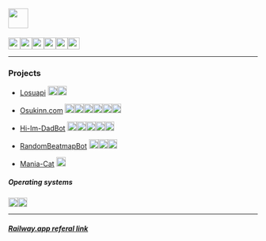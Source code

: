 # <a herf="https://github.com/LiskIsBest"><img height=40vh src="https://img.shields.io/badge/GitHub-Darien Moore-100000?style=for-the-badge&logo=github&logoColor=white"></a>

<a href="mailto:liskisbest@gmail.com"><img height=24vh src="https://img.shields.io/badge/Gmail-D14836?style=for-the-badge&logo=gmail&logoColor=white"></a><img height=24vh src="https://img.shields.io/badge/Lisk%236969-7289DA?style=for-the-badge&logo=discord&logoColor=white"><a href="https://www.linkedin.com/in/darien-moore-280692225/"><img height=24vh src="https://img.shields.io/badge/LinkedIn-0077B5?style=for-the-badge&logo=linkedin&logoColor=white"></a><a href="https://www.twitch.tv/liskisbetter"><img height=24vh src="https://img.shields.io/badge/Twitch-9146FF?style=for-the-badge&logo=twitch&logoColor=white"></a><a href="https://www.youtube.com/@lisk"><img height=24vh src="https://img.shields.io/badge/YouTube-FF0000?style=for-the-badge&logo=youtube&logoColor=white"></a><a href="https://osu.ppy.sh/users/12687897"><img height=24vh src="https://img.shields.io/badge/Osu-ff66aa?style=for-the-badge&logo=Osu&logoColor=white"></a>

---

### Projects

- [Losuapi](https://github.com/LiskIsBest/Losuapi) <img height=19vh src="https://img.shields.io/badge/Python-3776AB?style=for-the-badge&logo=python&logoColor=white"><img height=19vh src="https://img.shields.io/badge/Osu api-ff66aa?style=for-the-badge&logo=Osu&logoColor=white">

- [Osukinn.com](https://github.com/LiskIsBest/Osukinn) <img height=19vh src="https://img.shields.io/badge/Python-3776AB?style=for-the-badge&logo=python&logoColor=white"><img height=19vh src="https://img.shields.io/badge/Fastapi-009485?style=for-the-badge&logo=fastapi&logoColor=white"><img height=19vh src="https://img.shields.io/badge/Svelte-4A4A55?style=for-the-badge&logo=svelte&logoColor=FF3E00"><img height=19vh src="https://img.shields.io/badge/Bootstrap-563D7C?style=for-the-badge&logo=bootstrap&logoColor=white"><img height=19vh src="https://img.shields.io/badge/MongoDB-4EA94B?style=for-the-badge&logo=mongodb&logoColor=white"><img height=19vh src="https://img.shields.io/badge/Railway-2C0A5C?style=for-the-badge&logo=railway&logoColor=white">

- [Hi-Im-DadBot](https://github.com/LiskIsBest/Hi-Im-DadBot) <img height=19vh src="https://img.shields.io/badge/Node.js-43853D?style=for-the-badge&logo=node.js&logoColor=white"><img height=19vh src="https://img.shields.io/badge/Discord.js-7289DA?style=for-the-badge&logo=discord&logoColor=white"><img height=19vh src="https://img.shields.io/badge/JavaScript-323330?style=for-the-badge&logo=javascript&logoColor=F7DF1E"><img height=19vh src="https://img.shields.io/badge/MySQL-005C84?style=for-the-badge&logo=mysql&logoColor=F29111"><img height=19vh src="https://img.shields.io/badge/Railway-2C0A5C?style=for-the-badge&logo=railway&logoColor=white">

- [RandomBeatmapBot](https://github.com/LiskIsBest/RandomBeatmapBot) <img height=19vh src="https://img.shields.io/badge/Python-3776AB?style=for-the-badge&logo=python&logoColor=white"><img height=19vh src="https://img.shields.io/badge/Pycord-7289DA?style=for-the-badge&logo=discord&logoColor=white"><img height=19vh src="https://img.shields.io/badge/Railway-2C0A5C?style=for-the-badge&logo=railway&logoColor=white">

- [Mania-Cat](https://github.com/LiskIsBest/Mania-Cat-Lisk) <img height=19vh src="https://img.shields.io/badge/Python-3776AB?style=for-the-badge&logo=python&logoColor=white">

##### Operating systems

<img height=19vh src="https://img.shields.io/badge/manjaro-35BF5C?style=for-the-badge&logo=manjaro&logoColor=white"><img height=19vh src="https://img.shields.io/badge/Windows 11-0078D6?style=for-the-badge&logo=windows&logoColor=white">

---

##### [Railway.app referal link](https://railway.app?referralCode=YAPFrw)
